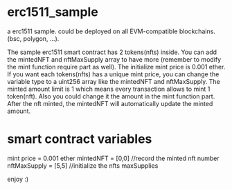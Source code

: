 # erc1511_sample
a erc1511 sample. could be deployed on all EVM-compatible blockchains. (bsc, polygon, ...).

The sample erc1511 smart contract has 2 tokens(nfts) inside.
You can add the mintedNFT and nftMaxSupply array to have more (remember to modify the mint function require part as well).
The initialize mint price is 0.001 ether. If you want each tokens(nfts) has a unique mint price, you can change the variable type to a uint256 array like the mintedNFT and nftMaxSupply.
The minted amount limit is 1 which means every transaction allows to mint 1 token(nft). Also you could change it the amount in the mint function part.
After the nft minted, the mintedNFT will automatically update the minted amount.

# smart contract variables
mint price = 0.001 ether
mintedNFT = [0,0] //record the minted nft number
nftMaxSupply = [5,5] //initialize the nfts maxSupplies

enjoy :)
